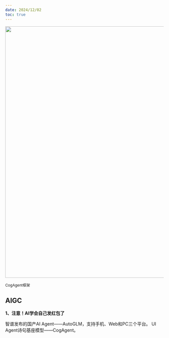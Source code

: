 ```yaml
---
date: 2024/12/02
toc: true
---
```


<img src="https://prod-files-secure.s3.us-west-2.amazonaws.com/465f939f-1df0-4d63-b231-e320aa77231e/7261187e-b2f2-4f82-8ef5-07bf051d3114/stn-Zabjncynl1OWNaSyyZmW3VNg1WYW9YNusr5oPmxl.png?X-Amz-Algorithm=AWS4-HMAC-SHA256&X-Amz-Content-Sha256=UNSIGNED-PAYLOAD&X-Amz-Credential=AKIAT73L2G45FSPPWI6X%2F20241202%2Fus-west-2%2Fs3%2Faws4_request&X-Amz-Date=20241202T090814Z&X-Amz-Expires=3600&X-Amz-Signature=68b0e3fd08dc4cc278f79da29fdbdfb93c8224bea193998d56ed3caf002510bd&X-Amz-SignedHeaders=host&x-id=GetObject" width="800" />

<small>CogAgent框架</small>

## AIGC
**1、注意！AI学会自己发红包了**

智谱发布的国产AI Agent——AutoGLM，支持手机、Web和PC三个平台。
UI Agent诗句基座模型——CogAgent。



